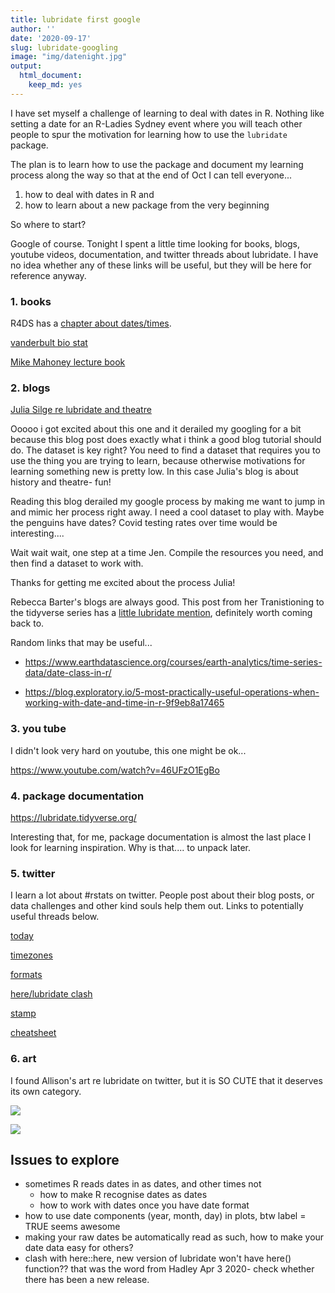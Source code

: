 ```yaml
---
title: lubridate first google
author: ''
date: '2020-09-17'
slug: lubridate-googling
image: "img/datenight.jpg"
output:
  html_document:
    keep_md: yes
---
```


I have set myself a challenge of learning to deal with dates in R. Nothing like setting a date for an R-Ladies Sydney event where you will teach other people to spur the motivation for learning how to use the `lubridate` package. 


The plan is to learn how to use the package and document my learning process along the way so that at the end of Oct I can tell everyone...

1. how to deal with dates in R and 
2. how to learn about a new package from the very beginning

So where to start? 

Google of course. Tonight I spent a little time looking for books, blogs, youtube videos, documentation, and twitter threads about lubridate. I have no idea whether any of these links will be useful, but they will be here for reference anyway. 

### 1. books

R4DS has a [chapter about dates/times](https://r4ds.had.co.nz/dates-and-times.html). 

[vanderbult bio stat](http://biostat.mc.vanderbilt.edu/wiki/pub/Main/ColeBeck/datestimes.pdf)

[Mike Mahoney lecture book](https://bookdown.org/mikemahoney218/LectureBook/working-with-dates-and-times.html)


### 2. blogs

[Julia Silge re lubridate and theatre](https://juliasilge.com/blog/lubridate-london-stage/)

Ooooo i got excited about this one and it derailed my googling for a bit because this blog post does exactly what i think a good blog tutorial should do. The dataset is key right? You need to find a dataset that requires you to use the thing you are trying to learn, because otherwise motivations for learning something new is pretty low.  In this case Julia's blog is about history and theatre- fun! 

Reading this blog derailed my google process by making me want to jump in and mimic her process right away. I need a cool dataset to play with. Maybe the penguins have dates? Covid testing rates over time would be interesting.... 

Wait wait wait, one step at a time Jen. Compile the resources you need, and then find a dataset to work with. 

Thanks for getting me excited about the process Julia!

Rebecca Barter's blogs are always good. This post from her Tranistioning to the tidyverse series has a [little lubridate mention](http://www.rebeccabarter.com/categories/lubridate/), definitely worth coming back to. 

Random links that may be useful...

- https://www.earthdatascience.org/courses/earth-analytics/time-series-data/date-class-in-r/

- https://blog.exploratory.io/5-most-practically-useful-operations-when-working-with-date-and-time-in-r-9f9eb8a17465


### 3. you tube

I didn't look very hard on youtube, this one might be ok...

https://www.youtube.com/watch?v=46UFzO1EgBo

### 4. package documentation

https://lubridate.tidyverse.org/

Interesting that, for me, package documentation is almost the last place I look for learning inspiration. Why is that.... to unpack later. 

### 5. twitter

I learn a lot about #rstats on twitter. People post about their blog posts, or data challenges and other kind souls help them out. Links to potentially useful threads below. 

[today](https://twitter.com/JenRichmondPhD/status/1229925408688111616)

[timezones](https://twitter.com/MilesMcBain/status/1194565470906503169)

[formats](https://twitter.com/fonti_kar/status/1254570510043643904)

[here/lubridate clash](https://twitter.com/kierisi/status/1245532577932414976)

[stamp](https://twitter.com/sharlagelfand/status/1244987516987588609)

[cheatsheet](https://twitter.com/icymi_r/status/1282962590461812736)

### 6. art

I found Allison's art re lubridate on twitter, but it is SO CUTE that it deserves its own category. 


![](https://github.com/allisonhorst/stats-illustrations/raw/master/rstats-artwork/lubridate.png)

![](https://github.com/allisonhorst/stats-illustrations/raw/master/rstats-artwork/lubridate_ymd.png)

## Issues to explore

- sometimes R reads dates in as dates, and other times not
  + how to make R recognise dates as dates
  + how to work with dates once you have date format
- how to use date components (year, month, day) in plots, btw label = TRUE seems awesome
- making your raw dates be automatically read as such, how to make your date data easy for others?
- clash with here::here, new version of lubridate won't have here() function?? that was the word from Hadley Apr 3 2020- check whether there has been a new release. 




